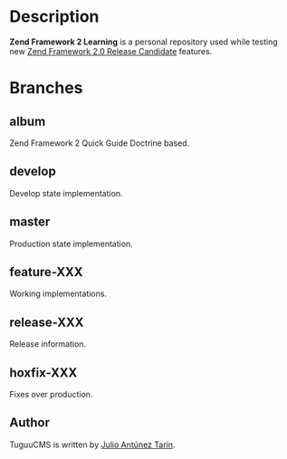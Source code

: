 # Description

**Zend Framework 2 Learning** is a personal repository used while testing new [Zend Framework 2.0 Release Candidate](http://framework.zend.com/ "ZF 2") features.
    
    
# Branches  
       
   
## album  
   
Zend Framework 2 Quick Guide Doctrine based.  
    
## develop 
   
Develop state implementation.  
      
## master  
    
Production state implementation.  
    
## feature-XXX  
   
Working implementations.  
    
## release-XXX  
   
Release information.    
   
## hoxfix-XXX  
  
Fixes over production.  
   
   
## Author
TuguuCMS is written by [Julio Antúnez Tarín](http://twitter.com/jatap "Julio Antúnez Tarín").